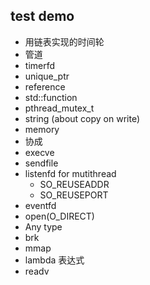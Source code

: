 ## test demo
* 用链表实现的时间轮
* 管道
* timerfd
* unique_ptr
* reference
* std::function
* pthread_mutex_t
* string (about copy on write)
* memory
* 协成
* execve
* sendfile
* listenfd for mutithread
    * SO_REUSEADDR
    * SO_REUSEPORT
* eventfd
* open(O_DIRECT)
* Any type
* brk
* mmap
* lambda 表达式
* readv



